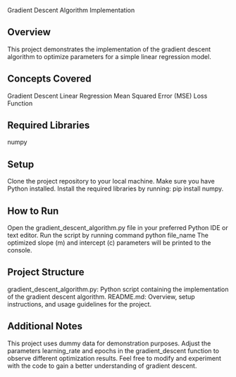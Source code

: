 Gradient Descent Algorithm Implementation

## Overview
This project demonstrates the implementation of the gradient descent algorithm to optimize parameters for a simple linear regression model.

## Concepts Covered
Gradient Descent
Linear Regression
Mean Squared Error (MSE) Loss Function

## Required Libraries
numpy

## Setup
Clone the project repository to your local machine.
Make sure you have Python installed.
Install the required libraries by running: pip install numpy.

## How to Run
Open the gradient_descent_algorithm.py file in your preferred Python IDE or text editor.
Run the script by running command python file_name
The optimized slope (m) and intercept (c) parameters will be printed to the console.

## Project Structure
gradient_descent_algorithm.py: Python script containing the implementation of the gradient descent algorithm.
README.md: Overview, setup instructions, and usage guidelines for the project.

## Additional Notes
This project uses dummy data for demonstration purposes.
Adjust the parameters learning_rate and epochs in the gradient_descent function to observe different optimization results.
Feel free to modify and experiment with the code to gain a better understanding of gradient descent.
